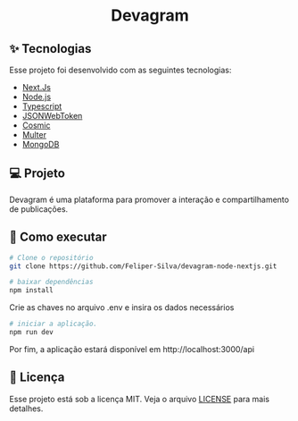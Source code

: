 <h1 align="center">Devagram</h1>

## :sparkles: Tecnologias

Esse projeto foi desenvolvido com as seguintes tecnologias:

- [Next.Js](nextjs.org)
- [Node.js](nodejs.org)
- [Typescript](https://www.typescriptlang.org/)
- [JSONWebToken](https://jwt.io/)
- [Cosmic](https://www.cosmicjs.com/)
- [Multer](https://www.npmjs.com/package/multer)
- [MongoDB](https://www.mongodb.com/)

## :computer: Projeto

Devagram é uma plataforma para promover a interação e compartilhamento de publicações.

## :rocket: Como executar

```sh
# Clone o repositório
git clone https://github.com/Feliper-Silva/devagram-node-nextjs.git
```
```sh
# baixar dependências
npm install
```

Crie as chaves no arquivo .env e insira os dados necessários

```sh
# iniciar a aplicação.
npm run dev
```

Por fim, a aplicação estará disponível em http://localhost:3000/api

## :page_facing_up: Licença

Esse projeto está sob a licença MIT. Veja o arquivo [LICENSE](LICENSE.md) para mais detalhes.
